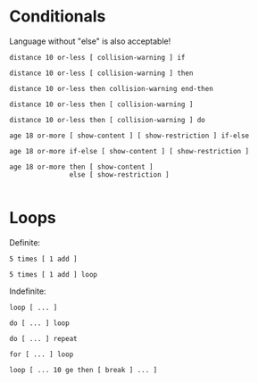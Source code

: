 # Conditionals

Language without "else" is also acceptable!

```
distance 10 or-less [ collision-warning ] if

distance 10 or-less [ collision-warning ] then

distance 10 or-less then collision-warning end-then

distance 10 or-less then [ collision-warning ]

distance 10 or-less then [ collision-warning ] do
```

```
age 18 or-more [ show-content ] [ show-restriction ] if-else

age 18 or-more if-else [ show-content ] [ show-restriction ] 

age 18 or-more then [ show-content ]
               else [ show-restriction ]


```

# Loops

Definite:
```
5 times [ 1 add ]

5 times [ 1 add ] loop

```

Indefinite:
```
loop [ ... ]

do [ ... ] loop

do [ ... ] repeat

for [ ... ] loop

loop [ ... 10 ge then [ break ] ... ]

```


```
```
